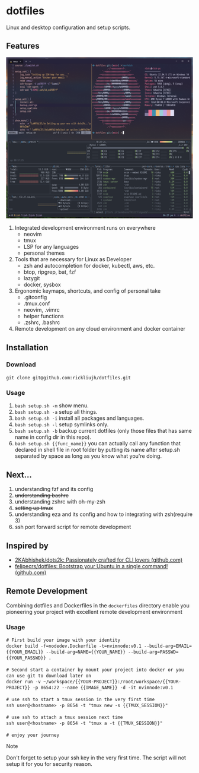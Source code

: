 # dotfiles
Linux and desktop configuration and setup scripts.

## Features

![showcase](./static/showcase.png)

1. Integrated development environment runs on everywhere
    - neovim
    - tmux
    - LSP for any languages
    - personal themes
2. Tools that are necessary for Linux as Developer
    - zsh and autocompletion for docker, kubectl, aws, etc.
    - btop, ripgrep, bat, fzf
    - lazygit
    - docker, sysbox
3. Ergonomic keymaps, shortcuts, and config of personal take
    - .gitconfig
    - .tmux.conf
    - neovim, .vimrc
    - helper functions
    - .zshrc, .bashrc
4. Remote development on any cloud environment and docker container


## Installation

### Download
`git clone git@github.com:rickliujh/dotfiles.git`

### Usage
1. `bash setup.sh -m` show menu.
2. `bash setup.sh -a` setup all things.
3. `bash setup.sh -i` install all packages and languages.
4. `bash setup.sh -l` setup symlinks only.
5. `bash setup.sh -b` backup current dotfiles (only those files that has same name in config dir in this repo).
6. `bash setup.sh {{func_name}}` you can actually call any function that declared in shell file in root folder by putting its name after setup.sh separated by space as long as you know what you're doing.

## Next...
1. understanding fzf and its config 
2. ~~understanding bashrc~~
3. understanding zshrc with oh-my-zsh 
4. ~~setting up tmux~~
5. understanding eza and its config and how to integrating with zsh(require 3)
6. ssh port forward script for remote development

## Inspired by
- [2KAbhishek/dots2k: Passionately crafted for CLI lovers (github.com)](https://github.com/2KAbhishek/dots2k)
- [felipecrs/dotfiles: Bootstrap your Ubuntu in a single command! (github.com)](https://github.com/felipecrs/dotfiles)

## Remote Development
Combining dotfiles and Dockerfiles in the `dockerfiles` directory enable you pioneering your project with excellent remote development environment

### Usage
```
# First build your image with your identity
docker build -f=nodedev.Dockerfile -t=nvimnode:v0.1 --build-arg=EMAIL={{YOUR_EMAIL}} --build-arg=NAME={{YOUR_NAME}} --build-arg=PASSWD={{YOUR_PASSWD}} .

# Second start a container by mount your project into docker or you can use git to download later on
docker run -v ~/workspace/{{YOUR-PROJECT}}:/root/workspace/{{YOUR-PROJECT}} -p 8654:22 --name {{IMAGE_NAME}} -d -it nvimnode:v0.1

# use ssh to start a tmux session in the very first time
ssh user@<hostname> -p 8654 -t "tmux new -s {{TMUX_SESSION}}" 

# use ssh to attach a tmux session next time
ssh user@<hostname> -p 8654 -t "tmux a -t {{TMUX_SESSION}}"

# enjoy your journey
```
> [!Note] 
> Don't forget to setup your ssh key in the very first time. The script will not setup it for you for security reason.
